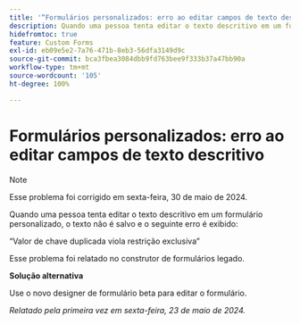```yaml
---
title: '“Formulários personalizados: erro ao editar campos de texto descritivo”'
description: Quando uma pessoa tenta editar o texto descritivo em um formulário personalizado, ele não é salvo um erro é exibido. Uma solução alternativa está disponível.
hidefromtoc: true
feature: Custom Forms
exl-id: eb09e5e2-7a76-471b-8eb3-56dfa3149d9c
source-git-commit: bca3fbea3084dbb9fd763bee9f333b37a47bb90a
workflow-type: tm+mt
source-wordcount: '105'
ht-degree: 100%

---
```


# Formulários personalizados: erro ao editar campos de texto descritivo

>[!NOTE]
>
>Esse problema foi corrigido em sexta-feira, 30 de maio de 2024.

Quando uma pessoa tenta editar o texto descritivo em um formulário personalizado, o texto não é salvo e o seguinte erro é exibido:

“Valor de chave duplicada viola restrição exclusiva”

Esse problema foi relatado no construtor de formulários legado.

**Solução alternativa**

Use o novo designer de formulário beta para editar o formulário.

_Relatado pela primeira vez em sexta-feira, 23 de maio de 2024._
